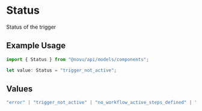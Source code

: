 # Status

Status of the trigger

## Example Usage

```typescript
import { Status } from "@novu/api/models/components";

let value: Status = "trigger_not_active";
```

## Values

```typescript
"error" | "trigger_not_active" | "no_workflow_active_steps_defined" | "no_workflow_steps_defined" | "processed" | "subscriber_id_missing" | "no_tenant_found"
```
